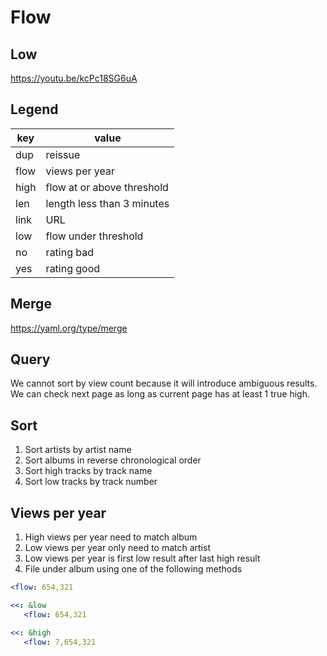 Flow
=====

Low
-----

https://youtu.be/kcPc18SG6uA

Legend
------

key  | value
-----|-------
dup  | reissue
flow | views per year
high | flow at or above threshold
len  | length less than 3 minutes
link | URL
low  | flow under threshold
no   | rating bad
yes  | rating good

Merge
-----

https://yaml.org/type/merge

Query
-----

We cannot sort by view count because it will introduce ambiguous results. We
can check next page as long as current page has at least 1 true high.

Sort
-----

1. Sort artists by artist name
2. Sort albums in reverse chronological order
3. Sort high tracks by track name
4. Sort low tracks by track number

Views per year
--------------

1. High views per year need to match album
2. Low views per year only need to match artist
3. Low views per year is first low result after last high result
4. File under album using one of the following methods

~~~yml
<flow: 654,321
~~~

~~~yml
<<: &low
   <flow: 654,321
~~~

~~~yml
<<: &high
   <flow: 7,654,321
~~~
